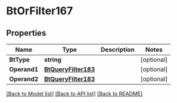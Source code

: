 # BtOrFilter167

## Properties

Name | Type | Description | Notes
------------ | ------------- | ------------- | -------------
**BtType** | **string** |  | [optional] 
**Operand1** | [**BtQueryFilter183**](BTQueryFilter-183.md) |  | [optional] 
**Operand2** | [**BtQueryFilter183**](BTQueryFilter-183.md) |  | [optional] 

[[Back to Model list]](../README.md#documentation-for-models) [[Back to API list]](../README.md#documentation-for-api-endpoints) [[Back to README]](../README.md)


